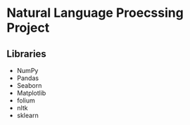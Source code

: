 # Natural Language Proecssing Project
## Libraries
+ NumPy
+ Pandas
+ Seaborn
+ Matplotlib
+ folium
+ nltk
+ sklearn



